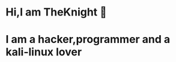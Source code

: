 # Hi,I am TheKnight 👋


# I am a hacker,programmer and a kali-linux lover
<!--
**W1LDN16H7/W1LDN16H7** is a ✨ _special_ ✨ repository because its `README.md` (this file) appears on your GitHub profile.





